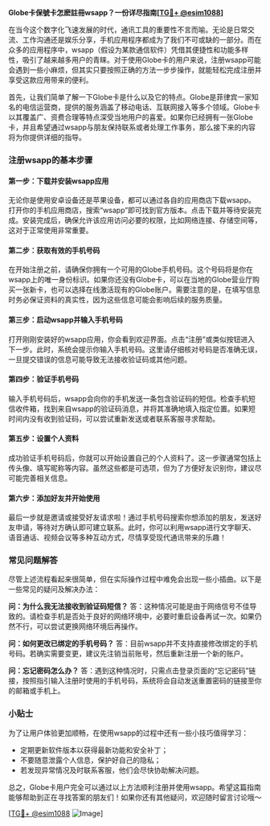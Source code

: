 **Globe卡保號卡怎麽註冊wsapp？一份详尽指南[[TG💪+ @esim1088](https://t.me/s/esim1088)]**

在当今这个数字化飞速发展的时代，通讯工具的重要性不言而喻。无论是日常交流、工作沟通还是娱乐分享，手机应用程序都成为了我们不可或缺的一部分。而在众多的应用程序中，wsapp（假设为某款通信软件）凭借其便捷性和功能多样性，吸引了越来越多用户的青睐。对于使用Globe卡的用户来说，注册wsapp可能会遇到一些小麻烦，但其实只要按照正确的方法一步步操作，就能轻松完成注册并享受这款应用带来的便利。

首先，让我们简单了解一下Globe卡是什么以及它的特点。Globe是菲律宾一家知名的电信运营商，提供的服务涵盖了移动电话、互联网接入等多个领域。Globe卡以其覆盖广、资费合理等特点深受当地用户的喜爱。如果你已经拥有一张Globe卡，并且希望通过wsapp与朋友保持联系或者处理工作事务，那么接下来的内容将为你提供详细的指导。

### 注册wsapp的基本步骤

#### 第一步：下载并安装wsapp应用
无论你是使用安卓设备还是苹果设备，都可以通过各自的应用商店下载wsapp。打开你的手机应用商店，搜索“wsapp”即可找到官方版本。点击下载并等待安装完成。安装完成后，确保允许该应用访问必要的权限，比如网络连接、存储空间等，这对于正常使用非常重要。

#### 第二步：获取有效的手机号码
在开始注册之前，请确保你拥有一个可用的Globe手机号码。这个号码将是你在wsapp上的唯一身份标识。如果你还没有Globe卡，可以在当地的Globe营业厅购买一张新卡，也可以选择在线激活现有的Globe账户。需要注意的是，在填写信息时务必保证资料的真实性，因为这些信息可能会影响后续的服务质量。

#### 第三步：启动wsapp并输入手机号码
打开刚刚安装好的wsapp应用，你会看到欢迎界面。点击“注册”或类似按钮进入下一步。此时，系统会提示你输入手机号码。这里请仔细核对号码是否准确无误，一旦提交错误的信息可能导致无法接收验证码或其他问题。

#### 第四步：验证手机号码
输入手机号码后，wsapp会向你的手机发送一条包含验证码的短信。检查手机短信收件箱，找到来自wsapp的验证码消息，并将其准确地填入指定位置。如果短时间内没有收到验证码，可以尝试重新发送或者联系客服寻求帮助。

#### 第五步：设置个人资料
成功验证手机号码后，你就可以开始设置自己的个人资料了。这一步骤通常包括上传头像、填写昵称等内容。虽然这些都是可选项，但为了方便好友识别你，建议尽可能完善相关信息。

#### 第六步：添加好友并开始使用
最后一步就是邀请或接受好友请求啦！通过手机号码搜索你想添加的朋友，发送好友申请，等待对方确认即可建立联系。此时，你可以利用wsapp进行文字聊天、语音通话、视频会议等多种互动方式，尽情享受现代通讯带来的乐趣！

### 常见问题解答

尽管上述流程看起来很简单，但在实际操作过程中难免会出现一些小插曲。以下是一些常见的疑问及解决办法：

**问：为什么我无法接收到验证码短信？**
答：这种情况可能是由于网络信号不佳导致的。请检查手机是否处于良好的网络环境中，必要时重启设备再试一次。如果仍然不行，可以尝试更换网络环境后再操作。

**问：如何更改已绑定的手机号码？**
答：目前wsapp并不支持直接修改绑定的手机号码。若确实需要变更，建议先注销当前账号，然后重新注册一个新的账户。

**问：忘记密码怎么办？**
答：遇到这种情况时，只需点击登录页面的“忘记密码”链接，按照指引输入注册时使用的手机号码，系统将会自动发送重置密码的链接至你的邮箱或手机上。

### 小贴士

为了让用户体验更加顺畅，在使用wsapp的过程中还有一些小技巧值得学习：
- 定期更新软件版本以获得最新功能和安全补丁；
- 不要随意泄露个人信息，保护好自己的隐私；
- 若发现异常情况及时联系客服，他们会尽快协助解决问题。

总之，Globe卡用户完全可以通过以上方法顺利注册并使用wsapp。希望这篇指南能够帮助到正在寻找答案的朋友们！如果你还有其他疑问，欢迎随时留言讨论哦～

[[TG💪+ @esim1088](https://t.me/s/esim1088) ![Image](https://i.postimg.cc/4NQfJmqS/Snipaste-2025-05-13-00-14-12.png)]